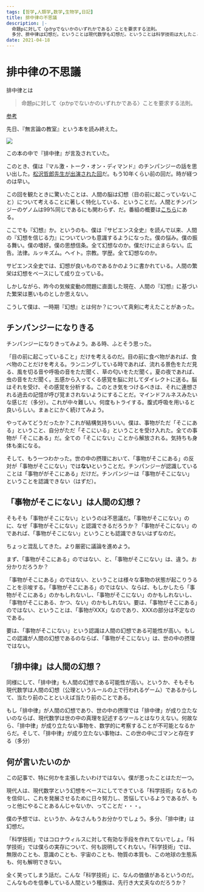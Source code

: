 ```yaml
---
tags: [哲学,人類学,数学,生物学,日記]
title: 排中律の不思議
description: |-
  命題pに対して〈pかpでないかのいずれかである〉ことを要求する法則。
  多分、排中律は幻想だ。ということは現代数学も幻想だ。ということは科学技術は大したことはない。
date: 2021-04-18
---
```


# 排中律の不思議

排中律とは

> 命題pに対して〈pかpでないかのいずれかである〉ことを要求する法則。

[参考](https://kotobank.jp/word/%E6%8E%92%E4%B8%AD%E5%BE%8B-112939)

先日、『無言論の教室』という本を読み終えた。

<a href="https://www.amazon.co.jp/%E7%84%A1%E9%99%90%E8%AB%96%E3%81%AE%E6%95%99%E5%AE%A4-%E8%AC%9B%E8%AB%87%E7%A4%BE%E7%8F%BE%E4%BB%A3%E6%96%B0%E6%9B%B8-%E9%87%8E%E7%9F%A2-%E8%8C%82%E6%A8%B9/dp/4061494201?&linkCode=li2&tag=taito062507-22&linkId=8d7cc5559ce889195462b3f2579e8d69&language=ja_JP&ref_=as_li_ss_il" target="_blank"><img border="0" src="//ws-fe.amazon-adsystem.com/widgets/q?_encoding=UTF8&ASIN=4061494201&Format=_SL160_&ID=AsinImage&MarketPlace=JP&ServiceVersion=20070822&WS=1&tag=taito062507-22&language=ja_JP" ></a><img src="https://ir-jp.amazon-adsystem.com/e/ir?t=taito062507-22&language=ja_JP&l=li2&o=9&a=4061494201" width="1" height="1" border="0" alt="" style="border:none !important; margin:0px !important;" />

この本の中で『排中律』が言及されていた。

このとき、僕は『マル激・トーク・オン・ディマンド』のチンパンジーの話を思い出した。[松沢哲郎先生が出演された回](https://www.videonews.com/marugeki-talk/595)だ。もう10年くらい前の回だ。時が経つのは早い。

この回を観たときに驚いたことは、人間の脳は幻想（目の前に起こっていないこと）について考えることに著しく特化している、ということだ。人間とチンパンジーのゲノムは99%同じであるにも関わらず、だ。番組の概要は[こちら](https://www.videonews.com/marugeki-talk/595)にある。

ここでも『幻想』か。というのも、僕は『サピエンス全史』を読んで以来、人間の『幻想を信じる力』についていつも意識するようになった。僕の悩み。僕の振る舞い。僕の嗜好。僕の思想信条。全て幻想なのか。僕だけに止まらない。広告。法律。ルッキズム。ヘイト。宗教。学歴。全て幻想なのか。

サピエンス全史では、幻想が良いものであるかのように書かれている。人間の繁栄は幻想をベースにして成り立っている。

しかしながら、昨今の気候変動の問題に直面した現在、人間の『幻想』に基づいた繁栄は悪いものとしか思えない。

こうして僕は、一時期『幻想』とは何か？について真剣に考えたことがあった。

## チンパンジーになりきる

チンパンジーになりきってみよう。ある時、ふとそう思った。

「目の前に起こっていること」だけを考えるのだ。目の前に食べ物があれば、食べ物のことだけを考える。ランニングしている時であれば、流れる景色をただ見る、風を切る音や呼吸の音をただ聞く、草の匂いをただ聞く。夏の夜であれば、虫の音をただ聞く。五感から入ってくる感覚を脳に対してダイレクトに送る。脳はそれを受け、その感覚を分析する。このとき気をつけるべきは、それに連想される過去の記憶が呼び覚まされないようにすることだ。マインドフルネスみたいな感じだ（多分）。これが中々難しい。何度もトライする。腹式呼吸を用いると良いらしい。まぁとにかく続けてみよう。

やってみてどうだったか？これが結構気持ちいい。僕は、事物がただ「そこにある」ということ、自分がただ「そこにいる」ということを受け入れた。全ての事物が「そこにある」だ。全ての「そこにない」ことから解放される。気持ちも身体も楽になる。

そして、もう一つわかった。世の中の摂理において、「事物がそこにある」の反対が「事物がそこにない」では**ない**ということだ。チンパンジーが認識していることは「事物ががそこにある」だけだ。チンパンジーは「事物がそこにない」ということを認識できない（はずだ）。

## 「事物がそこにない」は人間の幻想？

そもそも「事物がそこにない」というのは不思議だ。「事物がそこにない」のに、なぜ「事物がそこにない」と認識できるだろうか？「事物がそこにない」のであれば、「事物がそこにない」ということも認識できないはずなのだ。

ちょっと混乱してきた。より厳密に議論を進めよう。

まず、「事物がそこにある」のではない、と、「事物がそこにない」は、違う。お分かりだろうか？

「事物がそこにある」のではない、ということは様々な事物の状態が起こりうることを示唆する。「事物がそこにある」のではない、ならば、もしかしたら「事物がそこにある」のかもしれないし、「事物がそこにない」のかもしれないし、「事物がそこにある、かつ、ない」のかもしれない。要は、「事物がそこにある」のではない、ということは、「事物がXXX」なのであり、XXXの部分は不定なのである。

要は、「事物がそこにない」という認識は人間の幻想である可能性が高い。もしこの認識が人間の幻想であるのならば、「事物がそこにない」は、世の中の摂理ではない。

## 「排中律」は人間の幻想？

同様にして、「排中律」も人間の幻想である可能性が高い。というか、そもそも現代数学は人間の幻想（公理というルールの上で行われるゲーム）であるからして、当たり前のことといえば当たり前のことである。

もし「排中律」が人間の幻想であり、世の中の摂理では「排中律」が成り立たないのならば、現代数学は世の中の真理を記述するツールとはなりえない。何故なら、「排中律」が成り立たない事物を、数学的に考察することが不可能となるからだ。そして、「排中律」が成り立たない事物は、この世の中にゴマンと存在する（多分）

## 何が言いたいのか

この記事で、特に何かを主張したいわけではない。僕が思ったことはただ一つ。

現代人は、現代数学という幻想をベースにしてできている「科学技術」なるものを信仰し、これを発展させるために日々努力し、苦悩しているようであるが、もっと他にやることあるんじゃないか、ってことだ・・・。

僕の予想では、というか、みなさんもうお分かりでしょう。多分、「排中律」は幻想だ。

「科学技術」ではコロナウィルスに対して有効な手段を作れてないでしょ。「科学技術」では僕らの実存について、何も説明してくれない。「科学技術」では、無限のことも、意識のことも、宇宙のことも、物質の本質も、この地球の生態系も、何も解明できない。

全く笑ってしまう話だ。こんな「科学技術」に、なんの価値があるというのだ。こんなものを信奉している人間という種族は、先行き大丈夫なのだろうか？
